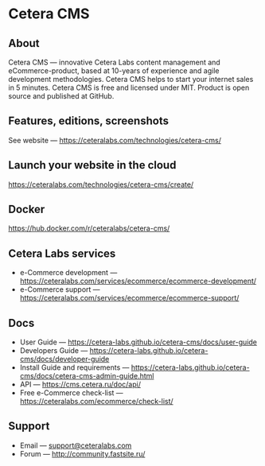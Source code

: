 # Cetera CMS
## About
Cetera CMS — innovative Cetera Labs content management and eCommerce-product, based at 10-years of experience and agile development methodologies. Cetera CMS helps to start your internet sales in 5 minutes. Cetera CMS is free and licensed under MIT. Product is open source and published at GitHub.
## Features, editions, screenshots
See website — https://ceteralabs.com/technologies/cetera-cms/
## Launch your website in the cloud
https://ceteralabs.com/technologies/cetera-cms/create/
## Docker 
https://hub.docker.com/r/ceteralabs/cetera-cms/
## Cetera Labs services
* e-Commerce development — https://ceteralabs.com/services/ecommerce/ecommerce-development/
* e-Commerce support — https://ceteralabs.com/services/ecommerce/ecommerce-support/
## Docs
* User Guide — https://cetera-labs.github.io/cetera-cms/docs/user-guide
* Developers Guide — https://cetera-labs.github.io/cetera-cms/docs/developer-guide
* Install Guide and requirements — https://cetera-labs.github.io/cetera-cms/docs/cetera-cms-admin-guide.html
* API — https://cms.cetera.ru/doc/api/
* Free e-Commerce check-list — https://ceteralabs.com/ecommerce/check-list/
## Support
* Email — support@ceteralabs.com
* Forum — http://community.fastsite.ru/
